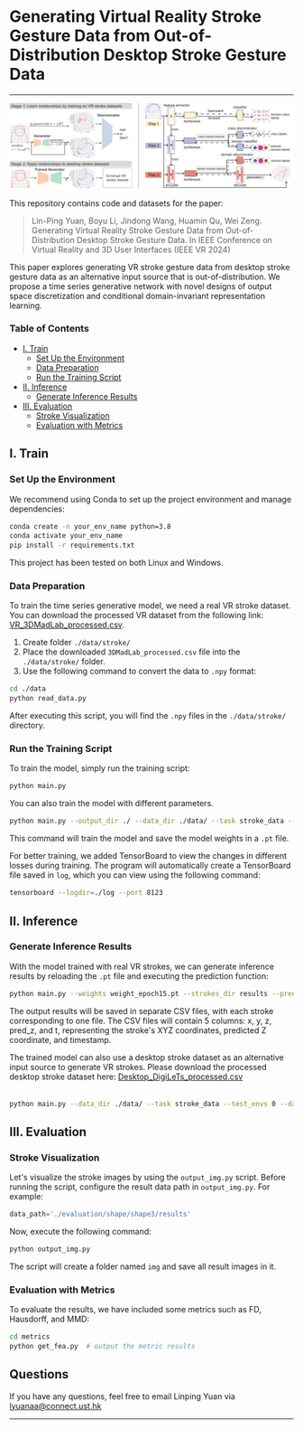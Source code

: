# Generating Virtual Reality Stroke Gesture Data from Out-of-Distribution Desktop Stroke Gesture Data

* * *

![](assets/teaser.png)

This repository contains code and datasets for the paper:
> Lin-Ping Yuan, Boyu Li, Jindong Wang, Huamin Qu, Wei Zeng. Generating Virtual Reality Stroke Gesture Data from Out-of-Distribution Desktop Stroke Gesture Data. In IEEE Conference on Virtual Reality and 3D User Interfaces (IEEE VR 2024)

This paper explores generating VR stroke gesture data from desktop stroke gesture data as an alternative input source that is out-of-distribution. We propose a time series generative network with novel designs of output space discretization and conditional domain-invariant representation learning.

### Table of Contents


- [I. Train](#i-train)
  - [Set Up the Environment](#set-up-the-environment)
  - [Data Preparation](#data-preparation)
  - [Run the Training Script](#run-the-training-script)
- [II. Inference](#ii-inference)
  - [Generate Inference Results](#generate-inference-results)
- [III. Evaluation](#iii-evaluation)
  - [Stroke Visualization](#stroke-visualization)
  - [Evaluation with Metrics](#evaluation-with-metrics)

## I. Train

### Set Up the Environment

We recommend using Conda to set up the project environment and manage dependencies:

```bash
conda create -n your_env_name python=3.8
conda activate your_env_name
pip install -r requirements.txt
```

This project has been tested on both Linux and Windows.

### Data Preparation

To train the time series generative model, we need a real VR stroke dataset. You can download the processed VR dataset from the following link: [VR_3DMadLab_processed.csv](https://drive.google.com/file/d/1BubXSAimb7ISnRtmBcZ347N_zkApDsHS/view?usp=sharing).
1. Create folder `./data/stroke/`
2. Place the downloaded `3DMadLab_processed.csv` file into the `./data/stroke/` folder.
3. Use the following command to convert the data to `.npy` format:

```bash
cd ./data
python read_data.py
```

After executing this script, you will find the `.npy` files in the `./data/stroke/` directory.

### Run the Training Script

To train the model, simply run the training script:

```bash
python main.py 
```
You can also train the model with different parameters.
```bash
python main.py --output_dir ./ --data_dir ./data/ --task stroke_data --test_envs 0 --dataset stroke --algorithm TDBself --latent_domain_num 5 --alpha1 0.1 --alpha 0.1 --lam 0 --local_epoch 3 --max_epoch 500 --lr 0.001 --eval_mode shape_domain --shapeclass_random --onlyxyz
```

This command will train the model and save the model weights in a `.pt` file. 

For better training, we added TensorBoard to view the changes in different losses during training. The program will automatically create a TensorBoard file saved in `log`, which you can view using the following command:

```bash
tensorboard --logdir=./log --port 8123
```
## II. Inference
### Generate Inference Results

With the model trained with real VR strokes, we can generate inference results by reloading the `.pt` file and executing the prediction function:

```bash
python main.py --weights weight_epoch15.pt --strokes_dir results --predict
```


The output results will be saved in separate CSV files, with each stroke corresponding to one file. The CSV files will contain 5 columns: x, y, z, pred_z, and t, representing the stroke's XYZ coordinates, predicted Z coordinate, and timestamp.

The trained model can also use a desktop stroke dataset as an alternative input source to generate VR strokes. Please download the processed desktop stroke dataset here: [Desktop_DigiLeTs_processed.csv](https://drive.google.com/file/d/1nieuPPr1n8PoAQ6bP7BguKWOPg-FrhUZ/view?usp=drive_link)

```bash

python main.py --data_dir ./data/ --task stroke_data --test_envs 0 --dataset stroke2d --algorithm TDBself --latent_domain_num 5 --alpha1 0.1 --alpha 0.1 --lam 0 --local_epoch 3 --max_epoch 500 --lr 0.001 --eval_mode infer2d --shapeclass_random --predict

```


## III. Evaluation
### Stroke Visualization

Let's visualize the stroke images by using the `output_img.py` script. Before running the script, configure the result data path in `output_img.py`. For example:

```python
data_path='./evaluation/shape/shape3/results' 
```

Now, execute the following command:

```bash
python output_img.py
```

The script will create a folder named `img` and save all result images in it.

### Evaluation with Metrics

To evaluate the results, we have included some metrics such as FD, Hausdorff, and MMD:

```bash
cd metrics
python get_fea.py  # output the metric results
```

## Questions
If you have any questions, feel free to email Linping Yuan via lyuanaa@connect.ust.hk
* * *